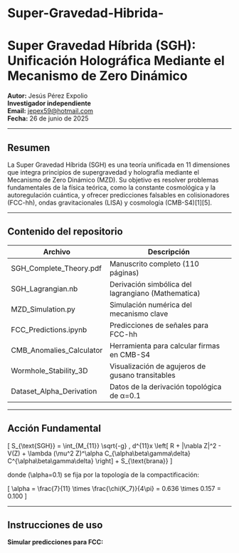 # Super-Gravedad-Hibrida-

# Super Gravedad Híbrida (SGH): Unificación Holográfica Mediante el Mecanismo de Zero Dinámico

**Autor:** Jesús Pérez Expolio  
**Investigador independiente**  
**Email:** jepex59@hotmail.com  
**Fecha:** 26 de junio de 2025

---

## Resumen

La Super Gravedad Híbrida (SGH) es una teoría unificada en 11 dimensiones que integra principios de supergravedad y holografía mediante el Mecanismo de Zero Dinámico (MZD). Su objetivo es resolver problemas fundamentales de la física teórica, como la constante cosmológica y la autoregulación cuántica, y ofrecer predicciones falsables en colisionadores (FCC-hh), ondas gravitacionales (LISA) y cosmología (CMB-S4)[1][5].

---

## Contenido del repositorio

| Archivo                  | Descripción                                      |
|--------------------------|--------------------------------------------------|
| SGH_Complete_Theory.pdf  | Manuscrito completo (110 páginas)                |
| SGH_Lagrangian.nb        | Derivación simbólica del lagrangiano (Mathematica)|
| MZD_Simulation.py        | Simulación numérica del mecanismo clave           |
| FCC_Predictions.ipynb    | Predicciones de señales para FCC-hh               |
| CMB_Anomalies_Calculator | Herramienta para calcular firmas en CMB-S4        |
| Wormhole_Stability_3D    | Visualización de agujeros de gusano transitables  |
| Dataset_Alpha_Derivation | Datos de la derivación topológica de α=0.1        |

---

## Acción Fundamental

\[
S_{\text{SGH}} = \int_{M_{11}} \sqrt{-g} \, d^{11}x \left[ R + |\nabla Z|^2 - V(Z) + \lambda (\mu^2 Z)^\alpha C_{\alpha\beta\gamma\delta} C^{\alpha\beta\gamma\delta} \right] + S_{\text{brana}}
\]

donde \(\alpha=0.1\) se fija por la topología de la compactificación:

\[
\alpha = \frac{7}{11} \times \frac{\chi(K_7)}{4\pi} = 0.636 \times 0.157 = 0.100
\]

---

## Instrucciones de uso

**Simular predicciones para FCC:**



